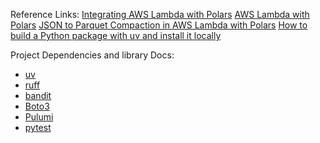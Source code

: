 Reference Links:
[Integrating AWS Lambda with Polars](https://docs.pola.rs/polars-cloud/integrations/lambda/)
[AWS Lambda with Polars](https://www.rhosignal.com/posts/polars-aws-lambda/)
[JSON to Parquet Compaction in AWS Lambda with Polars](https://freedium.cfd/https://medium.com/@sendoamoronta/json-to-parquet-compaction-in-aws-lambda-with-polars-5398c7e07319)
[How to build a Python package with uv and install it locally](https://www.sarahglasmacher.com/how-to-build-python-package-uv/)

Project Dependencies and library Docs:

- [uv](https://docs.astral.sh/uv/)
- [ruff](https://docs.astral.sh/ruff/)
- [bandit](https://bandit.readthedocs.io/en/latest/index.html)
- [Boto3](https://boto3.amazonaws.com/v1/documentation/api/latest/index.html)
- [Pulumi](https://www.pulumi.com/product/infrastructure-as-code/)
- [pytest](https://docs.pytest.org/en/stable/)
